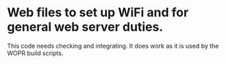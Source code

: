# Web files to set up WiFi and for general web server duties.

This code needs checking and integrating. It does work as it is used by the WOPR build scripts.
